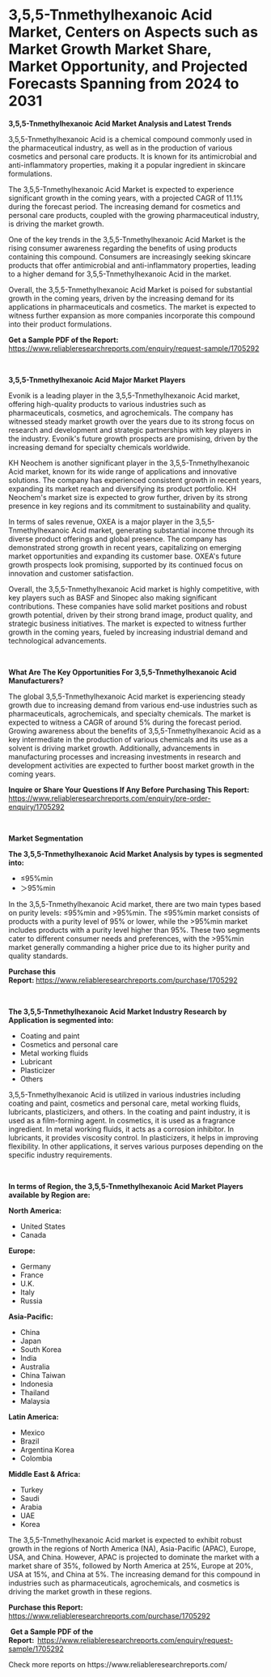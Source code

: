 <p><h1>3,5,5-Tnmethylhexanoic Acid Market, Centers on Aspects such as Market Growth Market Share, Market Opportunity, and Projected Forecasts Spanning from 2024 to 2031</h1></p><p><strong>3,5,5-Tnmethylhexanoic Acid Market Analysis and Latest Trends</strong></p>
<p><p>3,5,5-Tnmethylhexanoic Acid is a chemical compound commonly used in the pharmaceutical industry, as well as in the production of various cosmetics and personal care products. It is known for its antimicrobial and anti-inflammatory properties, making it a popular ingredient in skincare formulations.</p><p>The 3,5,5-Tnmethylhexanoic Acid Market is expected to experience significant growth in the coming years, with a projected CAGR of 11.1% during the forecast period. The increasing demand for cosmetics and personal care products, coupled with the growing pharmaceutical industry, is driving the market growth.</p><p>One of the key trends in the 3,5,5-Tnmethylhexanoic Acid Market is the rising consumer awareness regarding the benefits of using products containing this compound. Consumers are increasingly seeking skincare products that offer antimicrobial and anti-inflammatory properties, leading to a higher demand for 3,5,5-Tnmethylhexanoic Acid in the market.</p><p>Overall, the 3,5,5-Tnmethylhexanoic Acid Market is poised for substantial growth in the coming years, driven by the increasing demand for its applications in pharmaceuticals and cosmetics. The market is expected to witness further expansion as more companies incorporate this compound into their product formulations.</p></p>
<p><strong>Get a Sample PDF of the Report:&nbsp;</strong> <a href="https://www.reliableresearchreports.com/enquiry/request-sample/1705292">https://www.reliableresearchreports.com/enquiry/request-sample/1705292</a></p>
<p>&nbsp;</p>
<p><strong>3,5,5-Tnmethylhexanoic Acid Major Market Players</strong></p>
<p><p>Evonik is a leading player in the 3,5,5-Tnmethylhexanoic Acid market, offering high-quality products to various industries such as pharmaceuticals, cosmetics, and agrochemicals. The company has witnessed steady market growth over the years due to its strong focus on research and development and strategic partnerships with key players in the industry. Evonik's future growth prospects are promising, driven by the increasing demand for specialty chemicals worldwide.</p><p>KH Neochem is another significant player in the 3,5,5-Tnmethylhexanoic Acid market, known for its wide range of applications and innovative solutions. The company has experienced consistent growth in recent years, expanding its market reach and diversifying its product portfolio. KH Neochem's market size is expected to grow further, driven by its strong presence in key regions and its commitment to sustainability and quality.</p><p>In terms of sales revenue, OXEA is a major player in the 3,5,5-Tnmethylhexanoic Acid market, generating substantial income through its diverse product offerings and global presence. The company has demonstrated strong growth in recent years, capitalizing on emerging market opportunities and expanding its customer base. OXEA's future growth prospects look promising, supported by its continued focus on innovation and customer satisfaction.</p><p>Overall, the 3,5,5-Tnmethylhexanoic Acid market is highly competitive, with key players such as BASF and Sinopec also making significant contributions. These companies have solid market positions and robust growth potential, driven by their strong brand image, product quality, and strategic business initiatives. The market is expected to witness further growth in the coming years, fueled by increasing industrial demand and technological advancements.</p></p>
<p>&nbsp;</p>
<p><strong>What Are The Key Opportunities For 3,5,5-Tnmethylhexanoic Acid Manufacturers?</strong></p>
<p><p>The global 3,5,5-Tnmethylhexanoic Acid market is experiencing steady growth due to increasing demand from various end-use industries such as pharmaceuticals, agrochemicals, and specialty chemicals. The market is expected to witness a CAGR of around 5% during the forecast period. Growing awareness about the benefits of 3,5,5-Tnmethylhexanoic Acid as a key intermediate in the production of various chemicals and its use as a solvent is driving market growth. Additionally, advancements in manufacturing processes and increasing investments in research and development activities are expected to further boost market growth in the coming years.</p></p>
<p><strong>Inquire or Share Your Questions If Any Before Purchasing This Report:</strong> <a href="https://www.reliableresearchreports.com/enquiry/pre-order-enquiry/1705292">https://www.reliableresearchreports.com/enquiry/pre-order-enquiry/1705292</a></p>
<p>&nbsp;</p>
<p><strong>Market Segmentation</strong></p>
<p><strong>The 3,5,5-Tnmethylhexanoic Acid Market Analysis by types is segmented into:</strong></p>
<p><ul><li>≤95%min</li><li>＞95%min</li></ul></p>
<p><p>In the 3,5,5-Tnmethylhexanoic Acid market, there are two main types based on purity levels: ≤95%min and >95%min. The ≤95%min market consists of products with a purity level of 95% or lower, while the >95%min market includes products with a purity level higher than 95%. These two segments cater to different consumer needs and preferences, with the >95%min market generally commanding a higher price due to its higher purity and quality standards.</p></p>
<p><strong>Purchase this Report:&nbsp;</strong><a href="https://www.reliableresearchreports.com/purchase/1705292">https://www.reliableresearchreports.com/purchase/1705292</a></p>
<p>&nbsp;</p>
<p><strong>The 3,5,5-Tnmethylhexanoic Acid Market Industry Research by Application is segmented into:</strong></p>
<p><ul><li>Coating and paint</li><li>Cosmetics and personal care</li><li>Metal working fluids</li><li>Lubricant</li><li>Plasticizer</li><li>Others</li></ul></p>
<p><p>3,5,5-Tnmethylhexanoic Acid is utilized in various industries including coating and paint, cosmetics and personal care, metal working fluids, lubricants, plasticizers, and others. In the coating and paint industry, it is used as a film-forming agent. In cosmetics, it is used as a fragrance ingredient. In metal working fluids, it acts as a corrosion inhibitor. In lubricants, it provides viscosity control. In plasticizers, it helps in improving flexibility. In other applications, it serves various purposes depending on the specific industry requirements.</p></p>
<p>&nbsp;</p>
<p><strong>In terms of Region, the 3,5,5-Tnmethylhexanoic Acid Market Players available by Region are:</strong></p>
<p>
    <p> <strong> North America: </strong>
        <ul>
            <li>United States</li>
            <li>Canada</li>
        </ul>
        </p> 
    <p> <strong> Europe: </strong>
        <ul>
            <li>Germany</li>
            <li>France</li>
            <li>U.K.</li>
            <li>Italy</li>
            <li>Russia</li>
        </ul>
        </p> 
    <p> <strong> Asia-Pacific: </strong>
        <ul>
            <li>China</li>
            <li>Japan</li>
            <li>South Korea</li>
            <li>India</li>
            <li>Australia</li>
            <li>China Taiwan</li>
            <li>Indonesia</li>
            <li>Thailand</li>
            <li>Malaysia</li>
        </ul>
        </p> 
    <p> <strong> Latin America: </strong>
        <ul>
            <li>Mexico</li>
            <li>Brazil</li>
            <li>Argentina Korea</li>
            <li>Colombia</li>
        </ul>
        </p> 
    <p> <strong> Middle East & Africa: </strong>
        <ul>
            <li>Turkey</li>
            <li>Saudi</li>
            <li>Arabia</li>
            <li>UAE</li>
            <li>Korea</li>
        </ul>
    </p>
    </p>
<p><p>The 3,5,5-Tnmethylhexanoic Acid market is expected to exhibit robust growth in the regions of North America (NA), Asia-Pacific (APAC), Europe, USA, and China. However, APAC is projected to dominate the market with a market share of 35%, followed by North America at 25%, Europe at 20%, USA at 15%, and China at 5%. The increasing demand for this compound in industries such as pharmaceuticals, agrochemicals, and cosmetics is driving the market growth in these regions.</p></p>
<p><strong>Purchase this Report: </strong><a href="https://www.reliableresearchreports.com/purchase/1705292">https://www.reliableresearchreports.com/purchase/1705292</a></p>
<p>&nbsp;<strong>Get a Sample PDF of the Report:&nbsp;&nbsp;</strong><a href="https://www.reliableresearchreports.com/enquiry/request-sample/1705292">https://www.reliableresearchreports.com/enquiry/request-sample/1705292</a></p>
<p><strong></strong></p>
<p>Check more reports on https://www.reliableresearchreports.com/</p>